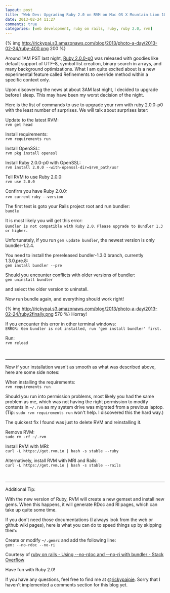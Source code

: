 ```yaml
---
layout: post
title: "Web Dev: Upgrading Ruby 2.0 on RVM on Mac OS X Mountain Lion 10.8.2"
date: 2013-02-24 11:27
comments: true
categories: [web development, ruby on rails, ruby, ruby 2.0, rvm]
---
```


{% img http://rickypai.s3.amazonaws.com/blog/2013/photo-a-day/2013-02-24/ruby-400.png 200 %}

Around 1AM PST last night, [Ruby 2.0.0-p0](http://www.ruby-lang.org/en/news/2013/02/24/ruby-2-0-0-p0-is-released/) was released with goodies like default support of UTF-8, symbol list creation, binary search in arrays, and many background optimizations. What I am quite excited about is a new experimental feature called Refinements to override method within a specific context only.

Upon discovering the news at about 3AM last night, I decided to upgrade before I sleep. This may have been my worst decision of the night.

Here is the list of commands to use to upgrade your rvm with ruby 2.0.0-p0 with the least number of surprises. We will talk about surprises later:

Update to the latest RVM:<br>
`rvm get head`

Install requirements:<br>
`rvm requirements run`

Install OpenSSL:<br>
`rvm pkg install openssl`

Install Ruby 2.0.0-p0 with OpenSSL:<br>
`rvm install 2.0.0 --with-openssl-dir=$rvm_path/usr`

Tell RVM to use Ruby 2.0.0:<br>
`rvm use 2.0.0`

Confirm you have Ruby 2.0.0:<br>
`rvm current`
`ruby --version`

The first test is goto your Rails project root and run bundler:<br>
`bundle`

It is most likely you will get this error:<br>
`Bundler is not compatible with Ruby 2.0.`
`Please upgrade to Bundler 1.3 or higher.`

Unfortunately, if you run `gem update bundler`, the newest version is only bundler-1.2.4.

You need to install the prereleased bundler-1.3.0 branch, currently 1.3.0.pre.8:<br>
`gem install bundler --pre`

Should you encounter conflicts with older versions of bundler:<br>
`gem uninstall bundler`

and select the older version to uninstall.

Now run bundle again, and everything should work right!

{% img http://rickypai.s3.amazonaws.com/blog/2013/photo-a-day/2013-02-24/ruby2finally.png 570 %}
Horray!

If you encounter this error in other terminal windows:<br>
`ERROR: Gem bundler is not installed, run 'gem install bundler' first.`

Run:<br>
`rvm reload`<br>

<br><hr>

Now if your installation wasn't as smooth as what was described above, here are some side notes:

When installing the requirements:<br>
`rvm requirements run`

Should you run into permission problems, most likely you had the same problem as me, which was not having the right permission to modify contents in `~/.rvm` as my system drive was migrated from a previous laptop. (Tip: `sudo rvm requirements run` won't help. I discovered this the hard way.)

The quickest fix I found was just to delete RVM and reinstalling it.

Remove RVM:<br>
`sudo rm -rf ~/.rvm`

Install RVM with MRI:<br>
`curl -L https://get.rvm.io | bash -s stable --ruby`

Alternatively, install RVM with MRI and Rails:<br>
`curl -L https://get.rvm.io | bash -s stable --rails`

<br><hr>

Additional Tip:

With the new version of Ruby, RVM will create a new gemset and install new gems. When this happens, it will generate RDoc and RI pages, which can take up quite some time.

If you don't need those documentations (I always look from the web or github wiki pages), here is what you can do to speed things up by skipping them:

Create or modify `~/.gemrc` and add the following line:<br>
`gem: --no-rdoc --no-ri`

Courtesy of [ruby on rails - Using --no-rdoc and --no-ri with bundler - Stack Overflow](http://stackoverflow.com/questions/7535737/using-no-rdoc-and-no-ri-with-bundler)

Have fun with Ruby 2.0!

If you have any questions, feel free to find me at @[rickypaipie](https://twitter.com/rickypaipie). Sorry that I haven't implemented a comments section for this blog yet.